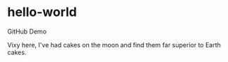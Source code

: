 # hello-world
GitHub Demo

Vixy here, I've had cakes on the moon and find them far superior to Earth cakes.

